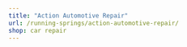 ```yaml
---
title: "Action Automotive Repair"
url: /running-springs/action-automotive-repair/
shop: car repair
---
```

